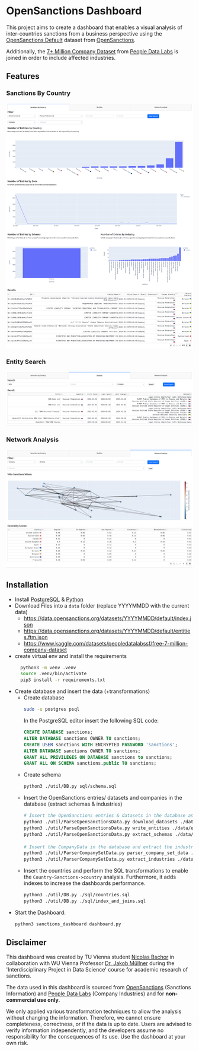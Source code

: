 # OpenSanctions Dashboard

This project aims to create a dashboard that enables a visual analysis of 
inter-countries sanctions from a business perspective 
using the [OpenSanctions Default](https://www.opensanctions.org/datasets/default/) dataset from [OpenSanctions](https://www.opensanctions.org/datasets/default/). 

Additionally, the [7+ Million Company Dataset](https://www.kaggle.com/datasets/peopledatalabssf/free-7-million-company-dataset) 
from [People Data Labs](https://www.peopledatalabs.com/) is joined in order to include affected industries. 

## Features

### Sanctions By Country
![SanctionsByCountry.png](img/SanctionsByCountry.png)

### Entity Search
![EntitySearch.png](img/EntitySearch.png)

### Network Analysis
![NetworkAnalysis.png](img/NetworkAnalysis.png)

## Installation

* Install [PostgreSQL](https://www.postgresql.org/) & [Python](https://www.python.org/)
* Download Files into a `data` folder (replace YYYYMMDD with the current data)
  * https://data.opensanctions.org/datasets/YYYYMMDD/default/index.json
  * https://data.opensanctions.org/datasets/YYYYMMDD/default/entities.ftm.json
  * https://www.kaggle.com/datasets/peopledatalabssf/free-7-million-company-dataset
* create virtual env and install the requirements
  ```bash 
    python3 -m venv .venv
    source .venv/bin/activate
    pip3 install -r requirements.txt
  ```
* Create database and insert the data (+transformations)
  * Create database 
    ```bash 
    sudo -u postgres psql 
    ``` 
    In the PostgreSQL editor insert the following SQL code:
    ```SQL
    CREATE DATABASE sanctions; 
    ALTER DATABASE sanctions OWNER TO sanctions;
    CREATE USER sanctions WITH ENCRYPTED PASSWORD 'sanctions';
    ALTER DATABASE sanctions OWNER TO sanctions;
    GRANT ALL PRIVILEGES ON DATABASE sanctions to sanctions;
    GRANT ALL ON SCHEMA sanctions.public TO sanctions;
    ```
  * Create schema
    ```bash
    python3 ./util/DB.py sql/schema.sql
    ```
  * Insert the OpenSanctions entries/ datasets and companies in the database (extract schemas & industries)
    ```bash
    # Insert the OpenSanctions entries & datasets in the database and extract the schemas
    python3 ./util/ParseOpenSanctionsData.py download_datasets ./data/index.json
    python3 ./util/ParseOpenSanctionsData.py write_entities ./data/entities.ftm.json
    python3 ./util/ParseOpenSanctionsData.py extract_schemas ./data/schemas.txt
  
    # Insert the CompanyData in the database and extract the industries
    python3 ./util/ParserCompanySetData.py parser_company_set_data ./data/companies_sorted.csv
    python3 ./util/ParserCompanySetData.py extract_industries ./data/industries.txt
    ```
  * Insert the countries and perform the SQL transformations to enable the `Country-Sanctions->country` analysis.
    Furthermore, it adds indexes to increase the dashboards performance. 
    ```bash
    python3 ./util/DB.py ./sql/countries.sql
    python3 ./util/DB.py ./sql/index_and_joins.sql
    ```
* Start the Dashboard:
  ```bash
  python3 sanctions_dashboard dashboard.py
  ```
  
## Disclaimer
This dashboard was created by TU Vienna student [Nicolas Bschor](https://github.com/HackerBschor) in collaboration 
with WU Vienna Professor [Dr. Jakob Müllner](https://www.wu.ac.at/iib/iib/faculty/muellner/) during the 
'Interdisciplinary Project in Data Science' course for academic research of sanctions.

The data used in this dashboard is sourced from [OpenSanctions](https://www.opensanctions.org/) (Sanctions Information) 
and [People Data Labs](https://www.peopledatalabs.com/) (Company Industries) and for **non-commercial use only**.


We only applied various transformation techniques to allow the analysis without changing the information. 
Therefore, we cannot ensure completeness, correctness, or if the data is up to date.
Users are advised to verify information independently, and the developers assume no responsibility for the 
consequences of its use. Use the dashboard at your own risk.